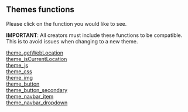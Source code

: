 ## Themes functions
Please click on the function you would like to see.<br/>

**IMPORTANT**: All creators must include these functions to be compatible. This is to avoid issues when changing to a new theme.<br/>

[theme_getWebLocation](./theme_getWebLocation)<br/>
[theme_isCurrentLocation](./theme_isCurrentLocation)<br/>
[theme_js](./theme_js)<br/>
[theme_css](./theme_css)<br/>
[theme_img](./theme_img)<br/>
[theme_button](./theme_button)<br/>
[theme_button_secondary](./theme_button_secondary)<br/>
[theme_navbar_item](./theme_navbar_item)<br/>
[theme_navbar_dropdown](./theme_navbar_dropdown)